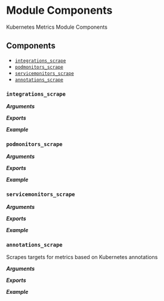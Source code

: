 # Module Components

Kubernetes Metrics Module Components

## Components

- [`integrations_scrape`](#integrations_scrape)
- [`podmonitors_scrape`](#podmonitors_scrape)
- [`servicemonitors_scrape`](#servicemonitors_scrape)
- [`annotations_scrape`](#annotations_scrape)

### `integrations_scrape`

***Arguments***

***Exports***

***Example***

### `podmonitors_scrape`

***Arguments***

***Exports***

***Example***

### `servicemonitors_scrape`

***Arguments***

***Exports***

***Example***

### `annotations_scrape`

Scrapes targets for metrics based on Kubernetes annotations

***Arguments***

***Exports***

***Example***
